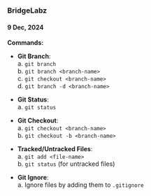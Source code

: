 ### BridgeLabz

#### 9 Dec, 2024

**Commands:**

- **Git Branch**:  
  a. `git branch`  
  b. `git branch <branch-name>`  
  c. `git checkout <branch-name>`  
  d. `git branch -d <branch-name>`  

- **Git Status**:  
  a. `git status`  

- **Git Checkout**:  
  a. `git checkout <branch-name>`  
  b. `git checkout -b <branch-name>`  

- **Tracked/Untracked Files**:  
  a. `git add <file-name>`  
  b. `git status` (for untracked files)  

- **Git Ignore**:  
  a. Ignore files by adding them to `.gitignore`  

